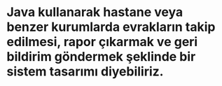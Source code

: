 #  Java kullanarak  hastane veya benzer kurumlarda evrakların takip edilmesi, rapor çıkarmak ve geri bildirim göndermek şeklinde bir sistem tasarımı diyebiliriz.
